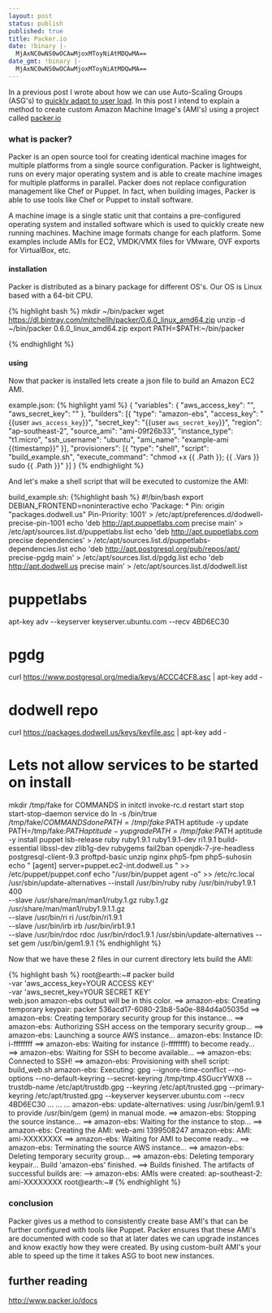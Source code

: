 ```yaml
---
layout: post
status: publish
published: true
title: Packer.io
date: !binary |-
  MjAxNC0wNS0wOCAwMjoxMToyNiAtMDQwMA==
date_gmt: !binary |-
  MjAxNC0wNS0wOCAwMjoxMToyNiAtMDQwMA==
---
```

In a previous post I wrote about how we can use Auto-Scaling Groups (ASG's) to <a href="http://dodwell.us/use-asg/" title="How to use ASG">quickly adapt to user load</a>. In this post I intend to explain a method to create custom Amazon Machine Image's (AMI's) using a project called <a href="http://www.packer.io/" title="packer.io" target="_blank">packer.io</a>


### what is packer?

Packer is an open source tool for creating identical machine images for multiple platforms from a single source configuration. Packer is lightweight, runs on every major operating system and is able to create machine images for multiple platforms in parallel. Packer does not replace configuration management like Chef or Puppet. In fact, when building images, Packer is able to use tools like Chef or Puppet to install software.

A machine image is a single static unit that contains a pre-configured operating system and installed software which is used to quickly create new running machines. Machine image formats change for each platform. Some examples include AMIs for EC2, VMDK/VMX files for VMware, OVF exports for VirtualBox, etc.


#### installation

Packer is distributed as a binary package for different OS's. Our OS is Linux based with a 64-bit CPU.

{% highlight bash %}
mkdir ~/bin/packer
wget https://dl.bintray.com/mitchellh/packer/0.6.0_linux_amd64.zip
unzip -d ~/bin/packer 0.6.0_linux_amd64.zip
export PATH=$PATH:~/bin/packer

{% endhighlight %}


#### using

Now that packer is installed lets create a json file to build an Amazon EC2 AMI.

example.json:
{% highlight yaml %}
{
  "variables": {
    "aws_access_key": "",
    "aws_secret_key": ""
  },
  "builders": [{
    "type": "amazon-ebs",
    "access_key": "{{user `aws_access_key`}}",
    "secret_key": "{{user `aws_secret_key`}}",
    "region": "ap-southeast-2",
    "source_ami": "ami-09f26b33",
    "instance_type": "t1.micro",
    "ssh_username": "ubuntu",
    "ami_name": "example-ami {{timestamp}}"
  }],
  "provisioners": [{
    "type": "shell",
    "script": "build_example.sh",
    "execute_command": "chmod +x {{ .Path }}; {{ .Vars }} sudo {{ .Path }}"
  }]
}
{% endhighlight %}
 
And let's make a shell script that will be executed to customize the AMI:

build_example.sh:
{%highlight bash %}
#!/bin/bash
export DEBIAN_FRONTEND=noninteractive
echo 'Package: *
Pin: origin "packages.dodwell.us"
Pin-Priority: 1001' > /etc/apt/preferences.d/dodwell-precise-pin-1001
echo 'deb http://apt.puppetlabs.com precise main' > /etc/apt/sources.list.d/puppetlabs.list
echo 'deb http://apt.puppetlabs.com precise dependencies' > /etc/apt/sources.list.d/puppetlabs-dependencies.list
echo 'deb http://apt.postgresql.org/pub/repos/apt/ precise-pgdg main' > /etc/apt/sources.list.d/pgdg.list
echo 'deb http://apt.dodwell.us precise main' > /etc/apt/sources.list.d/dodwell.list
# puppetlabs
apt-key adv --keyserver keyserver.ubuntu.com --recv 4BD6EC30
# pgdg
curl https://www.postgresql.org/media/keys/ACCC4CF8.asc | apt-key add -
# dodwell repo
curl https://packages.dodwell.us/keys/keyfile.asc | apt-key add -
# Lets not allow services to be started on install
mkdir /tmp/fake
for COMMANDS in initctl invoke-rc.d restart start stop start-stop-daemon service
do
  ln -s /bin/true /tmp/fake/${COMMANDS}
done
PATH=/tmp/fake:$PATH aptitude -y update
PATH=/tmp/fake:$PATH aptitude -y upgrade
PATH=/tmp/fake:$PATH aptitude -y install puppet lsb-release ruby ruby1.9.1 ruby1.9.1-dev ri1.9.1 build-essential libssl-dev zlib1g-dev rubygems fail2ban openjdk-7-jre-headless postgresql-client-9.3 proftpd-basic unzip nginx php5-fpm php5-suhosin
echo "
[agent]
server=puppet.ec2-int.dodwell.us
" >> /etc/puppet/puppet.conf
echo "/usr/bin/puppet agent -o" >> /etc/rc.local
/usr/sbin/update-alternatives --install /usr/bin/ruby ruby /usr/bin/ruby1.9.1 400 \
                              --slave /usr/share/man/man1/ruby.1.gz ruby.1.gz /usr/share/man/man1/ruby1.9.1.1.gz \
                              --slave /usr/bin/ri ri /usr/bin/ri1.9.1 \
                              --slave /usr/bin/irb irb /usr/bin/irb1.9.1 \
                              --slave /usr/bin/rdoc rdoc /usr/bin/rdoc1.9.1
/usr/sbin/update-alternatives --set gem /usr/bin/gem1.9.1
{% endhighlight %}

Now that we have these 2 files in our current directory lets build the AMI:

{% highlight bash %}
root@earth:~# packer build \
                -var 'aws_access_key=YOUR ACCESS KEY' \
                -var 'aws_secret_key=YOUR SECRET KEY' \
                web.json
amazon-ebs output will be in this color.
==> amazon-ebs: Creating temporary keypair: packer 536acd17-6080-23b8-5a0e-884d4a05035d
==> amazon-ebs: Creating temporary security group for this instance...
==> amazon-ebs: Authorizing SSH access on the temporary security group...
==> amazon-ebs: Launching a source AWS instance...
amazon-ebs: Instance ID: i-ffffffff
==> amazon-ebs: Waiting for instance (i-ffffffff) to become ready...
==> amazon-ebs: Waiting for SSH to become available...
==> amazon-ebs: Connected to SSH!
==> amazon-ebs: Provisioning with shell script: build_web.sh
amazon-ebs: Executing: gpg --ignore-time-conflict --no-options --no-default-keyring --secret-keyring /tmp/tmp.4SGucrYWX8 --trustdb-name /etc/apt/trustdb.gpg --keyring /etc/apt/trusted.gpg --primary-keyring /etc/apt/trusted.gpg --keyserver keyserver.ubuntu.com --recv 4BD6EC30
...
...
...
amazon-ebs: update-alternatives: using /usr/bin/gem1.9.1 to provide /usr/bin/gem (gem) in manual mode.
==> amazon-ebs: Stopping the source instance...
==> amazon-ebs: Waiting for the instance to stop...
==> amazon-ebs: Creating the AMI: web-ami 1399508247
amazon-ebs: AMI: ami-XXXXXXXX
==> amazon-ebs: Waiting for AMI to become ready...
==> amazon-ebs: Terminating the source AWS instance...
==> amazon-ebs: Deleting temporary security group...
==> amazon-ebs: Deleting temporary keypair...
Build 'amazon-ebs' finished.
==> Builds finished. The artifacts of successful builds are:
--> amazon-ebs: AMIs were created:
ap-southeast-2: ami-XXXXXXXX
root@earth:~#
{% endhighlight %}

 
### conclusion

Packer gives us a method to consistently create base AMI's that can be further configured with tools like Puppet. Packer ensures that these AMI's are documented with code so that at later dates we can upgrade instances and know exactly how they were created. By using custom-built AMI's your able to speed up the time it takes ASG to boot new instances.

## further reading
<a href="http://www.packer.io/docs" title="packer.io docs" target="_blank">http://www.packer.io/docs</a>
